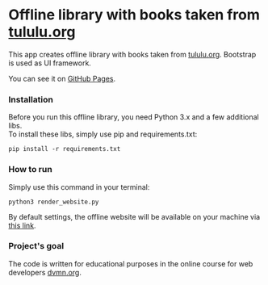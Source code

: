 # Offline library with books taken from [tululu.org](https://tululu.org/)

This app creates offline library with books taken from [tululu.org](https://tululu.org/).
Bootstrap is used as UI framework.

You can see it on [GitHub Pages](https://esinmy.github.io/books_library_restyle_2/pages/).

### Installation

Before you run this offline library, you need Python 3.x and a few additional libs.  
To install these libs, simply use pip and requirements.txt:
```
pip install -r requirements.txt
```

### How to run

Simply use this command in your terminal:
```
python3 render_website.py
```
By default settings, the offline website will be available 
on your machine via [this link](http://localhost:10000/pages/).

### Project's goal

The code is written for educational purposes in the online course for web developers [dvmn.org](https://dvmn.org/).